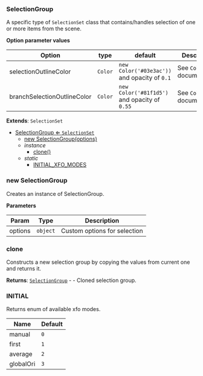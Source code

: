 <a name="SelectionGroup"></a>

### SelectionGroup 
A specific type of `SelectionSet` class that contains/handles selection of one or more items from the scene.**Option parameter values**| Option | type | default | Description || --- | --- | --- | --- || selectionOutlineColor | `Color` | `new Color('#03e3ac'))`  and opacity of `0.1` | See `Color` documentation || branchSelectionOutlineColor | `Color` | `new Color('#81f1d5')` and opacity of `0.55` | See `Color` documentation |


**Extends**: <code>SelectionSet</code>  

* [SelectionGroup ⇐ <code>SelectionSet</code>](#SelectionGroup)
    * [new SelectionGroup(options)](#new-SelectionGroup)
    * _instance_
        * [clone()](#clone)
    * _static_
        * [INITIAL_XFO_MODES](#INITIAL_XFO_MODES)

<a name="new_SelectionGroup_new"></a>

### new SelectionGroup
Creates an instance of SelectionGroup.**Parameters**


| Param | Type | Description |
| --- | --- | --- |
| options | <code>object</code> | Custom options for selection |

<a name="SelectionGroup+clone"></a>

### clone
Constructs a new selection group by copying the values from current one and returns it.


**Returns**: [<code>SelectionGroup</code>](#SelectionGroup) - - Cloned selection group.  
<a name="SelectionGroup.INITIAL_XFO_MODES"></a>

### INITIAL
Returns enum of available xfo modes.| Name | Default || --- | --- || manual | <code>0</code> || first | <code>1</code> || average | <code>2</code> || globalOri | <code>3</code> |


